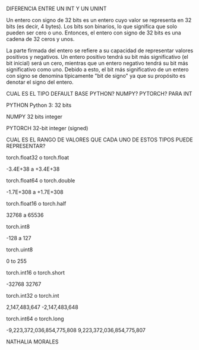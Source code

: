 DIFERENCIA ENTRE UN INT Y UN UNINT

Un entero con signo de 32 bits es un entero cuyo valor se representa en 32 bits (es decir, 4 bytes). Los bits son binarios, lo que significa que solo pueden ser cero o uno. Entonces, el entero con signo de 32 bits es una cadena de 32 ceros y unos.

La parte firmada del entero se refiere a su capacidad de representar valores positivos y negativos. Un entero positivo tendrá su bit más significativo (el bit inicial) será un cero, mientras que un entero negativo tendrá su bit más significativo como uno. Debido a esto, el bit más significativo de un entero con signo se denomina típicamente "bit de signo" ya que su propósito es denotar el signo del entero.

CUAL ES EL TIPO DEFAULT BASE PYTHON? NUMPY? PYTORCH?
PARA INT

PYTHON
   Python 3: 32 bits
   

NUMPY
   32 bits integer

PYTORCH
   32-bit integer (signed)

CUAL ES EL RANGO DE VALORES QUE CADA UNO DE ESTOS TIPOS PUEDE REPRESENTAR?

torch.float32 o torch.float

-3.4E+38 a +3.4E+38

torch.float64 o torch.double

-1.7E+308 a +1.7E+308

torch.float16 o torch.half

32768 a 65536

torch.int8

-128 a 127

torch.uint8

0 to 255

torch.int16 o torch.short

-32768 
32767

torch.int32 o torch.int

2,147,483,647
-2,147,483,648

torch.int64 o torch.long

-9,223,372,036,854,775,808 
9,223,372,036,854,775,807

NATHALIA MORALES

